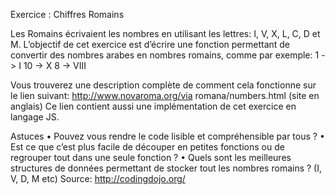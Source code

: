 Exercice : Chiffres Romains

Les Romains écrivaient les nombres en utilisant les lettres: I, V, X, L, C, D et M.
L’objectif de cet exercice est d’écrire une fonction permettant de convertir des nombres arabes en nombres romains, comme par exemple:
1 -> I 10 -> X 8 -> VIII

Vous trouverez une description complète de comment cela fonctionne sur le lien suivant:
http://www.novaroma.org/via romana/numbers.html (site en anglais) Ce lien contient aussi une implémentation de cet exercice en langage JS.

Astuces
• Pouvez vous rendre le code lisible et compréhensible par tous ?
• Est ce que c’est plus facile de découper en petites fonctions ou de regrouper
tout dans une seule fonction ?
• Quels sont les meilleures structures de données permettant de stocker tout
les nombres romains ? (I, V, D, M etc) Source: http://codingdojo.org/
